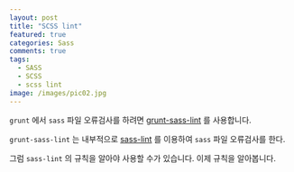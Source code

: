 ```yaml
---
layout: post
title: "SCSS lint"
featured: true
categories: Sass
comments: true
tags:
  - SASS
  - SCSS
  - scss lint
image: /images/pic02.jpg
---
```


`grunt` 에서 `sass` 파일 오류검사를 하려면 [grunt-sass-lint](https://www.npmjs.com/package/grunt-sass-lint) 를 사용합니다.

`grunt-sass-lint` 는 내부적으로 [sass-lint](https://github.com/sasstools/sass-lint) 를 이용하여 `sass` 파일 오류검사를 한다.

그럼 `sass-lint` 의 규칙을 알아야 사용할 수가 있습니다. 이제 규칙을 알아봅니다.





